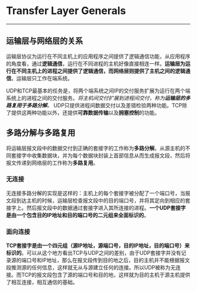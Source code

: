 # Transfer Layer Generals
-------------------------


## 运输层与网络层的关系

运输层协议为运行在不同主机上的应用程序之间提供了逻辑通信功能，从应用程序的角度看，通过**逻辑通信**，运行在不同进程的主机好像直接相连一样。**运输层为运行在不同主机上的进程之间提供了逻辑通信，而网络层则提供了主机之间的逻辑通信**。运输层只工作在端系统。

UDP和TCP最基本的任务是，将两个端系统之间IP的交付服务扩展为运行在两个端系统上的进程之间的交付服务。_将主机间交付扩展到进程间交付，称为**运输层的多路复用于多路分解**。_ UDP只提供进程间数据交付以及差错检验两种功能。TCP除了提供这两种功能以外，还提供**可靠数据传输**以及**拥塞控制**的功能。


## 多路分解与多路复用

将运输层报文段中的数据交付到正确的套接字的工作称为**多路分解**。从源主机的不同套接字中收集数据块，并为每个数据块封装上首部信息从而生成报文段，然后将报文传递到网络层的工作称为**多路复用**。

### 无连接

无连接多路分解的实现是这样的：主机上的每个套接字被分配了一个端口号，当报文段到达主机的时候，运输层检查报文段中的目的端口号，并将其定向到相应的套接字上。然后报文段中的数据通过套接字进入其所连接的进程。**一个UDP套接字是由一个包含目的IP地址和目的端口号的二元组来全面标识的**。

### 面向连接

**TCP套接字是由一个四元组（源IP地址，源端口号，目的IP地址，目的端口号）来标识的**。可以从这个地方看出TCP与UDP之间的差别，由于UDP套接字并没有记录源的端口号和IP地址，那么在报文段传到目的地之后，目的主机并不能根据报文段推测源的任何信息，这样就无从与源建立任何的连接。所以UDP被称为无连接。而TCP的报文段包含了源的端口号和目的地，这样就为目的主机于源主机提供了相互连接，相互通信的基础。
